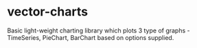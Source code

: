 # vector-charts
Basic light-weight charting library which plots 3 type of graphs - TimeSeries, PieChart, BarChart based on options supplied.


